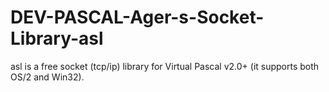 DEV-PASCAL-Ager-s-Socket-Library-asl
====================================

asl is a free socket (tcp/ip) library for Virtual Pascal v2.0+ (it supports both OS/2 and Win32).
